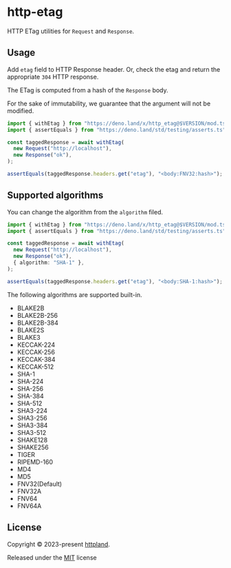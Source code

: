 # http-etag

HTTP ETag utilities for `Request` and `Response`.

## Usage

Add `etag` field to HTTP Response header. Or, check the etag and return the
appropriate `304` HTTP response.

The ETag is computed from a hash of the `Response` body.

For the sake of immutability, we guarantee that the argument will not be
modified.

```ts
import { withEtag } from "https://deno.land/x/http_etag@$VERSION/mod.ts";
import { assertEquals } from "https://deno.land/std/testing/asserts.ts";

const taggedResponse = await withEtag(
  new Request("http://localhost"),
  new Response("ok"),
);

assertEquals(taggedResponse.headers.get("etag"), "<body:FNV32:hash>");
```

## Supported algorithms

You can change the algorithm from the `algorithm` filed.

```ts
import { withEtag } from "https://deno.land/x/http_etag@$VERSION/mod.ts";
import { assertEquals } from "https://deno.land/std/testing/asserts.ts";

const taggedResponse = await withEtag(
  new Request("http://localhost"),
  new Response("ok"),
  { algorithm: "SHA-1" },
);

assertEquals(taggedResponse.headers.get("etag"), "<body:SHA-1:hash>");
```

The following algorithms are supported built-in.

- BLAKE2B
- BLAKE2B-256
- BLAKE2B-384
- BLAKE2S
- BLAKE3
- KECCAK-224
- KECCAK-256
- KECCAK-384
- KECCAK-512
- SHA-1
- SHA-224
- SHA-256
- SHA-384
- SHA-512
- SHA3-224
- SHA3-256
- SHA3-384
- SHA3-512
- SHAKE128
- SHAKE256
- TIGER
- RIPEMD-160
- MD4
- MD5
- FNV32(Default)
- FNV32A
- FNV64
- FNV64A

## License

Copyright © 2023-present [httpland](https://github.com/httpland).

Released under the [MIT](./LICENSE) license
